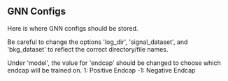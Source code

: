 ## GNN Configs

Here is where GNN configs should be stored.

Be careful to change the options 'log_dir', 'signal_dataset', and 'bkg_dataset' to reflect the correct directory/file names.

Under 'model', the value for 'endcap' should be changed to choose which endcap will be trained on.
1: Positive Endcap
-1: Negative Endcap
